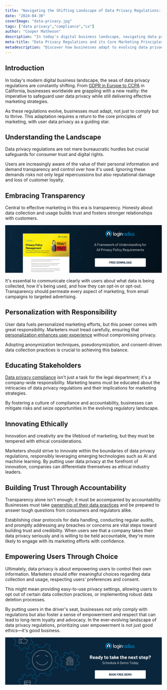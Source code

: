 ```yaml
---
title: "Navigating the Shifting Landscape of Data Privacy Regulations: Embracing Core Marketing Principles"
date: "2024-04-30"
coverImage: "data-privacy.jpg"
tags: ["data privacy","compliance","cx"]
author: "Cooper Matheson"
description: "In today's digital business landscape, navigating data privacy regulations is paramount. Discover how businesses worldwide are adapting to safeguard user data privacy while embracing transparency and responsible personalization. Explore the importance of empowering users through choice and accountability in the ever-evolving regulatory landscape."
meta-title: "Data Privacy Regulations and its Core Marketing Principles"
metadescription: "Discover how businesses adapt to evolving data privacy laws, ensuring transparency, responsible personalization, and user empowerment in marketing strategies."
---
```

## Introduction

In today's modern digital business landscape, the seas of data privacy regulations are constantly shifting. From [GDPR in Europe to CCPA](https://www.loginradius.com/blog/identity/ccpa-vs-gdpr-the-compliance-war/) in California, businesses worldwide are grappling with a new reality: the imperative to safeguard user data privacy while still delivering effective marketing strategies. 

As these regulations evolve, businesses must adapt, not just to comply but to thrive. This adaptation requires a return to the core principles of marketing, with user data privacy as a guiding star.

## Understanding the Landscape

Data privacy regulations are not mere bureaucratic hurdles but crucial safeguards for consumer trust and digital rights. 

Users are increasingly aware of the value of their personal information and demand transparency and control over how it's used. Ignoring these demands risks not only legal repercussions but also reputational damage and loss of customer loyalty.

## Embracing Transparency

Central to effective marketing in this era is transparency. Honesty about data collection and usage builds trust and fosters stronger relationships with customers. 

[![DS-privacy](DS-privacy.png)](https://www.loginradius.com/resource/datasheet/privacy-policy-management/)

It's essential to communicate clearly with users about what data is being collected, how it's being used, and how they can opt-in or opt-out. Transparency should permeate every aspect of marketing, from email campaigns to targeted advertising. 

## Personalization with Responsibility

User data fuels personalized marketing efforts, but this power comes with great responsibility. Marketers must tread carefully, ensuring that [personalization enhances user experience](https://www.loginradius.com/blog/growth/how-to-make-personalized-marketing-effective-with-consumer-identity/) without compromising privacy. 

Adopting anonymization techniques, pseudonymization, and consent-driven data collection practices is crucial to achieving this balance.

## Educating Stakeholders

[Data privacy compliance](https://www.loginradius.com/compliances/) isn't just a task for the legal department; it's a company-wide responsibility. Marketing teams must be educated about the intricacies of data privacy regulations and their implications for marketing strategies. 

By fostering a culture of compliance and accountability, businesses can mitigate risks and seize opportunities in the evolving regulatory landscape.

## Innovating Ethically

Innovation and creativity are the lifeblood of marketing, but they must be tempered with ethical considerations. 

Marketers should strive to innovate within the boundaries of data privacy regulations, responsibly leveraging emerging technologies such as AI and machine learning. By putting user data privacy at the forefront of innovation, companies can differentiate themselves as ethical industry leaders.

## Building Trust Through Accountability

Transparency alone isn't enough; it must be accompanied by accountability. Businesses must take [ownership of their data practices](https://www.loginradius.com/customer-privacy/) and be prepared to answer tough questions from consumers and regulators alike. 

Establishing clear protocols for data handling, conducting regular audits, and promptly addressing any breaches or concerns are vital steps toward building trust and credibility. When users see that a company takes their data privacy seriously and is willing to be held accountable, they're more likely to engage with its marketing efforts with confidence.

## Empowering Users Through Choice

Ultimately, data privacy is about empowering users to control their own information. Marketers should offer meaningful choices regarding data collection and usage, respecting users' preferences and consent. 

This might mean providing easy-to-use privacy settings, allowing users to opt out of certain data collection practices, or implementing robust data deletion processes. 

By putting users in the driver's seat, businesses not only comply with regulations but also foster a sense of empowerment and respect that can lead to long-term loyalty and advocacy. In the ever-evolving landscape of data privacy regulations, prioritizing user empowerment is not just good ethics—it's good business.

[![book-a-demo-loginradius](../../assets/book-a-demo-loginradius.png)](https://www.loginradius.com/book-a-demo/)